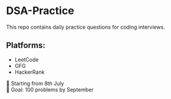 # DSA-Practice
This repo contains daily practice questions for coding interviews.

## Platforms:
- LeetCode
- GFG
- HackerRank

📅 Starting from 8th July  
🎯 Goal: 100 problems by September
